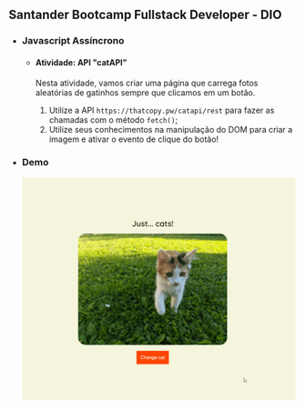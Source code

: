 ## Santander Bootcamp Fullstack Developer - DIO

- ### Javascript Assíncrono

    - #### Atividade: API "catAPI"
  
        Nesta atividade, vamos criar uma página que carrega fotos aleatórias de gatinhos sempre que clicamos em um botão.
  
        1. Utilize a API `https://thatcopy.pw/catapi/rest` para fazer as chamadas com o método `fetch()`;
        2. Utilize seus conhecimentos na manipulação do DOM para criar a imagem e ativar o evento de clique do botão!

- ### Demo

    ![catAPI](./api-cats.gif)
    